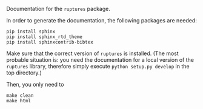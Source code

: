 Documentation for the `ruptures` package.


In order to generate the documentation, the following packages are needed:
```
pip install sphinx
pip install sphinx_rtd_theme
pip install sphinxcontrib-bibtex
```

Make sure that the correct version of `ruptures` is installed. (The most probable situation is: you need the documentation for a local version of the `ruptures` library, therefore simply execute `python setup.py develop` in the top directory.)

Then, you only need to 
```
make clean
make html
```
